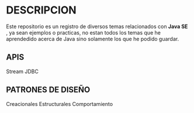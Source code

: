 # DESCRIPCION

Este repositorio es un registro de diversos temas relacionados con **Java SE** , ya sean ejemplos o practicas, no estan todos los temas que he aprendedido acerca de Java sino solamente los que he podido guardar.

## APIS

Stream
JDBC

## PATRONES DE DISEÑO

Creacionales
Estructurales
Comportamiento
